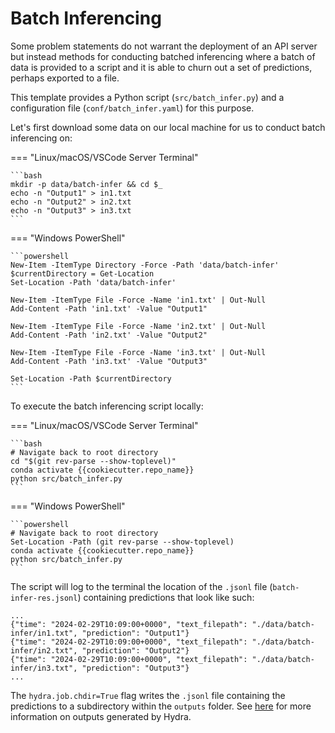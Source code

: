 # Batch Inferencing

Some problem statements do not warrant the deployment of an API server
but instead methods for conducting batched inferencing where a batch
of data is provided to a script and it is able to churn out a set of
predictions, perhaps exported to a file.

This template provides a Python script (`src/batch_infer.py`) and a 
configuration file (`conf/batch_infer.yaml`) for this purpose. 

Let's first download some data on our local machine for us to conduct
batch inferencing on:

=== "Linux/macOS/VSCode Server Terminal"

    ```bash
    mkdir -p data/batch-infer && cd $_
    echo -n "Output1" > in1.txt
    echo -n "Output2" > in2.txt
    echo -n "Output3" > in3.txt
    ```

=== "Windows PowerShell"

    ```powershell
    New-Item -ItemType Directory -Force -Path 'data/batch-infer'
    $currentDirectory = Get-Location
    Set-Location -Path 'data/batch-infer'
    
    New-Item -ItemType File -Force -Name 'in1.txt' | Out-Null
    Add-Content -Path 'in1.txt' -Value "Output1"
    
    New-Item -ItemType File -Force -Name 'in2.txt' | Out-Null
    Add-Content -Path 'in2.txt' -Value "Output2"
    
    New-Item -ItemType File -Force -Name 'in3.txt' | Out-Null
    Add-Content -Path 'in3.txt' -Value "Output3"
    
    Set-Location -Path $currentDirectory
    ```

To execute the batch inferencing script locally:

=== "Linux/macOS/VSCode Server Terminal"

    ```bash
    # Navigate back to root directory
    cd "$(git rev-parse --show-toplevel)"
    conda activate {{cookiecutter.repo_name}}
    python src/batch_infer.py
    ```

=== "Windows PowerShell"

    ```powershell
    # Navigate back to root directory
    Set-Location -Path (git rev-parse --show-toplevel)
    conda activate {{cookiecutter.repo_name}}
    python src/batch_infer.py
    ```

The script will log to the terminal the location of the
`.jsonl` file (`batch-infer-res.jsonl`) containing predictions that
look like such:

```jsonl
...
{"time": "2024-02-29T10:09:00+0000", "text_filepath": "./data/batch-infer/in1.txt", "prediction": "Output1"}
{"time": "2024-02-29T10:09:00+0000", "text_filepath": "./data/batch-infer/in2.txt", "prediction": "Output2"}
{"time": "2024-02-29T10:09:00+0000", "text_filepath": "./data/batch-infer/in3.txt", "prediction": "Output3"}
...
```

The `hydra.job.chdir=True` flag writes the `.jsonl` file containing
the predictions to a subdirectory within the `outputs` folder. See 
[here] for more information on outputs generated by Hydra.

[here]: https://hydra.cc/docs/tutorials/basic/running_your_app/working_directory/